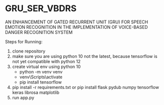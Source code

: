 # GRU_SER_VBDRS
AN ENHANCEMENT OF GATED RECURRENT UNIT (GRU) FOR SPEECH EMOTION RECOGNITION IN THE IMPLEMENTATION OF VOICE-BASED DANGER RECOGNITION SYSTEM

Steps for Running:
1. clone repository
2. make sure you are using python 10 not the latest, because tensorflow is not yet compatible with python 12
3. create virtual env using python 10
      - python -m venv venv
      - venv\Scripts\activate
      - pip install tensorflow
4. pip install -r requirements.txt or pip install flask pydub numpy tensorflow keras librosa matplotlib
5. run app.py

